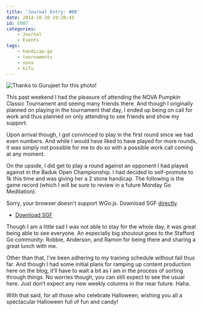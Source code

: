 ```yaml
---
title: 'Journal Entry: #08'
date: 2014-10-28 19:28:43
id: 5907
categories:
	- Journal
	- Events
tags:
	- handicap-go
	- tournaments
	- nova
	- kifu
---
```


![Thanks to Gurujeet for this photo!](/images/2014/10/novapumpkinclassic2014.jpeg)

This past weekend I had the pleasure of attending the NOVA Pumpkin Classic Tournament and seeing many friends there. And though I originally planned on playing in the tournament that day, I ended up being on call for work and thus planned on only attending to see friends and show my support.

Upon arrival though, I got convinced to play in the first round since we had even numbers. And while I would have liked to have played for more rounds, it was simply not possible for me to do so with a possible work call coming at any moment.

On the upside, I did get to play a round against an opponent I had played against in the Baduk Open Championship. I had decided to self-promote to 1k this time and was giving her a 2 stone handicap. The following is the game record (which I will be sure to review in a future Monday Go Meditation).

<!--more-->

<article>
	<section data-wgo="/kifu/2014/NOVA-Pumpkin-Classic-2014-Round-1.sgf" data-wgo-enablewheel="false" style="width: 100%">
	  <p>Sorry, your browser doesn't support WGo.js. Download SGF <a href="/kifu/2014/NOVA-Pumpkin-Classic-2014-Round-1.sgf">directly</a>.</p>
	</section>
	<div><ul><li><a href="/kifu/2014/NOVA-Pumpkin-Classic-2014-Round-1.sgf">Download SGF</a></li></ul></div>
</article>

Though I am a little sad I was not able to stay for the whole day, it was great being able to see everyone. An especially big shoutout goes to the Stafford Go community: Robbie, Anderson, and Ramon for being there and sharing a great lunch with me.

Other than that, I’ve been adhering to my training schedule without fail thus far. And though I had some initial plans for ramping up content production here on the blog, it’ll have to wait a bit as I am in the process of sorting through things. No worries though, you can still expect to see the usual here. Just don’t expect any new weekly columns in the near future. Haha.

With that said, for all those who celebrate Halloween, wishing you all a spectacular Halloween full of fun and candy!